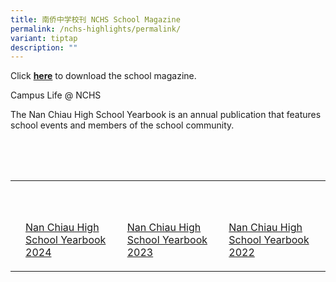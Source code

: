 ```yaml
---
title: 南侨中学校刊 NCHS School Magazine
permalink: /nchs-highlights/permalink/
variant: tiptap
description: ""
---
```

<p>Click <strong><a href="https://drive.google.com/file/d/1BukoV1cmoCf41hxm_snsljcTaYsnAURh/view?usp=sharing" rel="noopener noreferrer nofollow" target="_blank">here</a></strong> to
download the school magazine.</p>
<p></p>
<p>Campus Life @ NCHS</p>
<p>The Nan Chiau High School Yearbook is an annual publication that features
school events and members of the school community.</p>
<table style="width: 0px">
<colgroup></colgroup>
<tbody>
<tr></tr>
</tbody>
</table>
<table style="width: 0px">
<colgroup></colgroup>
<tbody>
<tr></tr>
</tbody>
</table>
<table style="width: 0px">
<colgroup></colgroup>
<tbody>
<tr></tr>
</tbody>
</table>
<table style="width: 0px">
<colgroup></colgroup>
<tbody>
<tr></tr>
</tbody>
</table>
<table style="minWidth: 100px">
<colgroup>
<col>
<col>
<col>
<col>
</colgroup>
<tbody>
<tr>
<th rowspan="1" colspan="1">
<p></p>
</th>
<th rowspan="1" colspan="1">
<p></p>
</th>
<th rowspan="1" colspan="1">
<p></p>
</th>
<th rowspan="1" colspan="1">
<p></p>
</th>
</tr>
<tr>
<td rowspan="1" colspan="1">
<p></p>
</td>
<td rowspan="1" colspan="3">
<p></p>
</td>
</tr>
<tr>
<td rowspan="1" colspan="1">
<p></p>
</td>
<td rowspan="1" colspan="1">
<p><a href="https://drive.google.com/file/d/1tles8At8vQxjyY3xgV9CUlypjnPu-W8e/view?usp=drive_link" rel="noopener noreferrer nofollow" target="_blank">Nan Chiau High School Yearbook 2024</a>
</p>
</td>
<td rowspan="1" colspan="1">
<p><a href="https://drive.google.com/file/d/1BukoV1cmoCf41hxm_snsljcTaYsnAURh/view?usp=drive_link" rel="noopener noreferrer nofollow" target="_blank">Nan Chiau High School Yearbook 2023</a>
</p>
</td>
<td rowspan="1" colspan="1">
<p><a href="https://drive.google.com/file/d/14MHx4nzoIl5pXNU81l1r62Uz6S3Jg0u1/view?usp=drive_link" rel="noopener noreferrer nofollow" target="_blank">Nan Chiau High School Yearbook 2022</a>
</p>
</td>
</tr>
</tbody>
</table>
<p></p>